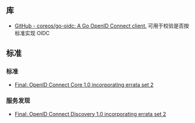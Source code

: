 ## 库

- [GitHub - coreos/go-oidc: A Go OpenID Connect client.](https://github.com/coreos/go-oidc) 可用于校验是否按标准实现 OIDC

## 标准

### 标准

- [Final: OpenID Connect Core 1.0 incorporating errata set 2](https://openid.net/specs/openid-connect-core-1_0.html#ScopeClaims)

### 服务发现

- [Final: OpenID Connect Discovery 1.0 incorporating errata set 2](https://openid.net/specs/openid-connect-discovery-1_0.html)